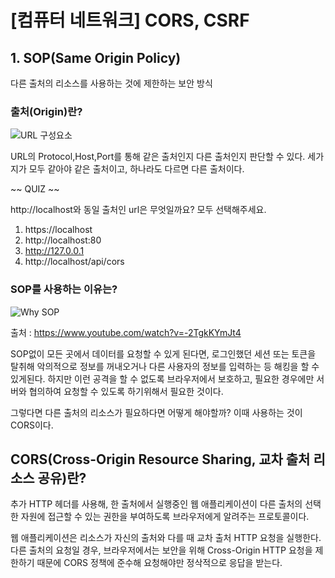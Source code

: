 # [컴퓨터 네트워크] CORS, CSRF

## 1. SOP(Same Origin Policy)
다른 출처의 리소스를 사용하는 것에 제한하는 보안 방식

### 출처(Origin)란?
![URL 구성요소](https://github.com/user-attachments/assets/8ef1fdca-cf51-433f-8c75-3b8f29e870b0)

URL의 Protocol,Host,Port를 통해 같은 출처인지 다른 출처인지 판단할 수 있다. 세가지가 모두 같아야 같은 출처이고, 하나라도 다르면 다른 출처이다.

~~ QUIZ ~~

http://localhost와 동일 출처인 url은 무엇일까요? 모두 선택해주세요.
1. https://localhost
2. http://localhost:80
3. http://127.0.0.1
4. http://localhost/api/cors

### SOP를 사용하는 이유는?
![Why SOP](https://github.com/user-attachments/assets/dc7211aa-9d11-4f08-81b4-5e96ecc7f6b6)

출처 : https://www.youtube.com/watch?v=-2TgkKYmJt4

SOP없이 모든 곳에서 데이터를 요청할 수 있게 된다면, 로그인했던 세션 또는 토큰을 탈취해 악의적으로 정보를 꺼내오거나 다른 사용자의 정보를 입력하는 등 해킹을 할 수 있게된다. 하지만 이런 공격을 할 수 없도록 브라우저에서 보호하고, 필요한 경우에만 서버와 협의하여 요청할 수 있도록 하기위해서 필요한 것이다. 

그렇다면 다른 출처의 리소스가 필요하다면 어떻게 해야할까? 이때 사용하는 것이 CORS이다.

## CORS(Cross-Origin Resource Sharing, 교차 출처 리소스 공유)란?
추가 HTTP 헤더를 사용해, 한 출처에서 실행중인 웹 애플리케이션이 다른 출처의 선택한 자원에 접근할 수 있는 권한을 부여하도록 브라우저에게 알려주는 프로토콜이다. 

웹 애플리케이션은 리소스가 자신의 출처와 다를 때 교차 출처 HTTP 요청을 실행한다. 
다른 출처의 요청일 경우, 브라우저에서는 보안을 위해 Cross-Origin HTTP 요청을 제한하기 때문에 CORS 정책에 준수해 요청해야만 정삭적으로 응답을 받는다.
